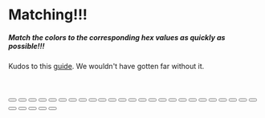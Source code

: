 # Matching!!!

##### Match the colors to the corresponding hex values as quickly as possible!!!


Kudos to this [guide](https://marina-ferreira.github.io/tutorials/js/memory-game/). We wouldn't have gotten far without it.



<body class="MemBoard">
  <br>

  <button class="Button1"></button>
  <button class="Button2"></button>
  <button class="Button3"></button>
  <button class="Button4"></button>
  <button class="Button5"></button>
  <button class="Button6"></button>
  <button class="Button7"></button>
  <button class="Button8"></button>
  <button class="Button9"></button>
  <button class="Button10"></button>
  <button class="Button11"></button>
  <button class="Button12"></button>
  <button class="Button13"></button>
  <button class="Button14"></button>
  <button class="Button15"></button>
  <button class="Button16"></button>
  <button class="Button17"></button>
  <button class="Button18"></button>
  <button class="Button19"></button>
  <button class="Button20"></button>
  <button class="Button21"></button>
  <button class="Button22"></button>
  <button class="Button23"></button>
  <button class="Button24"></button>
  <button class="Button25"></button>
  <button class="Button26"></button>
  <button class="Button27"></button>
  <button class="Button28"></button>
  <button class="Button29"></button>
  <button class="Button30"></button>

  <br>

</body>
